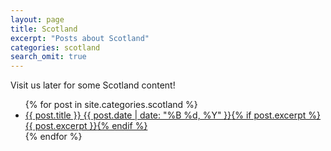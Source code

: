 ```yaml
---
layout: page
title: Scotland
excerpt: "Posts about Scotland"
categories: scotland
search_omit: true
---
```


Visit us later for some Scotland content!

<ul class="post-list">
{% for post in site.categories.scotland %} 
  <li><article><a href="{{ site.url }}{{ post.url }}">{{ post.title }} <span class="entry-date"><time datetime="{{ post.date | date_to_xmlschema }}">{{ post.date | date: "%B %d, %Y" }}</time></span>{% if post.excerpt %} <span class="excerpt">{{ post.excerpt }}</span>{% endif %}</a></article></li>
{% endfor %}
</ul>
